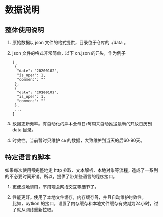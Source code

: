 # 数据说明


## 整体使用说明

1. 原始数据以 json 文件的格式提供，目录位于仓库的 ./data 。

2. json 文件的格式非常简单，以下 cn.json 的开头，作为例子  
   ```
   [
    {
     "date": "20200102",
     "is_open": 1,
     "comment": ""
    },
    {
     "date": "20200103",
     "is_open": 1,
     "comment": ""
    },
    ...
   ]

   ```

3. 数据更新频率。有自动化的脚本会每日/每周来自动推送最新的开放日历到 data 目录。

4. 时效性。当前暂时只维护 cn 的数据，大致维护到当天的后60-90天。


## 特定语言的脚本


如果每次使用都完整地走 http 拉取、文本解析、本地对象等流程，造成了一系列的不必要时间开销。所以，提供了带某些语言的程序接口。

1. 更便捷地调用，不用理会网络交互等细节了。

2. 性能更好。使用了本地文件缓存，内存缓存等，并且自动维护时效性。  
   比如，python 的接口，设置了内存缓存和本地文件缓存有效期为24小时，过了就从网络重新拉取。
